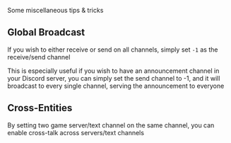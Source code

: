 Some miscellaneous tips & tricks

## Global Broadcast

If you wish to either receive or send on all channels, simply set `-1` as the receive/send channel

This is especially useful if you wish to have an announcement channel in your Discord server, you can simply set the send channel to -1,
and it will broadcast to every single channel, serving the announcement to everyone

## Cross-Entities

By setting two game server/text channel on the same channel, you can enable cross-talk across servers/text channels
